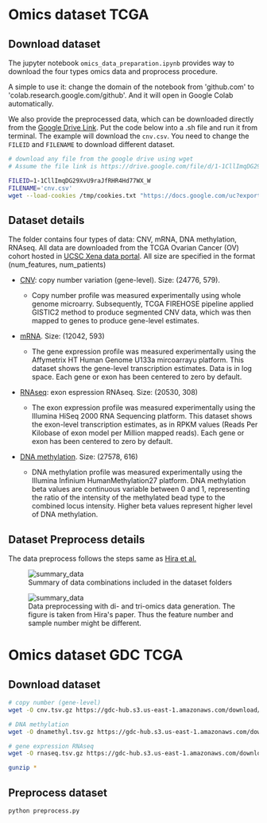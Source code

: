 # Omics dataset TCGA

## Download dataset
The jupyter notebook `omics_data_preparation.ipynb` provides way to download the four types omics data and proprocess procedure. 

A simple to use it: change the domain of the notebook from 'github.com' to 'colab.research.google.com/github'. And it will open in Google Colab automatically.

We also provide the preprocessed data, which can be downloaded directly from the [Google Drive Link](https://drive.google.com/drive/folders/1-I54hMQOTHLTsKpf26pe_yDyIp-2HoB5?usp=sharing). Put the code below into a .sh file and run it from terminal. The example will download the `cnv.csv`. You need to change the `FILEID` and `FILENAME` to download different dataset.

```bash
# download any file from the google drive using wget
# Assume the file link is https://drive.google.com/file/d/1-1CllImqDG29XvU9raJfRHR4Hd77WX_W/view?usp=sharing

FILEID=1-1CllImqDG29XvU9raJfRHR4Hd77WX_W
FILENAME='cnv.csv'
wget --load-cookies /tmp/cookies.txt "https://docs.google.com/uc?export=download&confirm=$(wget --quiet --save-cookies /tmp/cookies.txt --keep-session-cookies --no-check-certificate 'https://docs.google.com/uc?export=download&id=$FILEID' -O- | sed -rn 's/.*confirm=([0-9A-Za-z_]+).*/\1\n/p')&id=$FILEID" -O $FILENAME && rm -rf /tmp/cookies.txt
```

## Dataset details

The folder contains four types of data: CNV, mRNA, DNA methylation, RNAseq. All data are downloaded from the TCGA Ovarian Cancer (OV) cohort hosted in [UCSC Xena data portal](https://xenabrowser.net/datapages/). All size are specified in the format (num_features, num_patients)

* [CNV](https://xenabrowser.net/datapages/?dataset=TCGA.OV.sampleMap%2FGistic2_CopyNumber_Gistic2_all_data_by_genes&host=https%3A%2F%2Ftcga.xenahubs.net&removeHub=https%3A%2F%2Fxena.treehouse.gi.ucsc.edu%3A443): copy number variation (gene-level). Size: (24776, 579).
    * Copy number profile was measured experimentally using whole genome microarry. Subsequently, TCGA FIREHOSE pipeline applied GISTIC2 method to produce segmented CNV data, which was then mapped to genes to produce gene-level estimates. 

* [mRNA](https://xenabrowser.net/datapages/?dataset=TCGA.OV.sampleMap%2FHT_HG-U133A&host=https%3A%2F%2Ftcga.xenahubs.net&removeHub=https%3A%2F%2Fxena.treehouse.gi.ucsc.edu%3A443). Size: (12042, 593)
    * The gene expression profile was measured experimentally using the Affymetrix HT Human Genome U133a mircoarrayu platform. This dataset shows the gene-level transcription estimates. Data is in log space. Each gene or exon has been centered to zero by default. 

* [RNAseq](https://xenabrowser.net/datapages/?dataset=TCGA.OV.sampleMap%2FHiSeqV2_exon&host=https%3A%2F%2Ftcga.xenahubs.net&removeHub=https%3A%2F%2Fxena.treehouse.gi.ucsc.edu%3A443): exon espression RNAseq. Size: (20530, 308)
    * The exon expression profile was measured experimentally using the Illumina HiSeq 2000 RNA Sequencing platform. This dataset shows the exon-level transcription estimates, as in RPKM values (Reads Per Kilobase of exon model per Million mapped reads). Each gene or exon has been centered to zero by default. 

* [DNA methylation](https://xenabrowser.net/datapages/?dataset=TCGA.OV.sampleMap%2FHumanMethylation27&host=https%3A%2F%2Ftcga.xenahubs.net&removeHub=https%3A%2F%2Fxena.treehouse.gi.ucsc.edu%3A443). Size: (27578, 616)
    * DNA methylation profile was measured experimentally using the Illumina Infinium HumanMethylation27 platform. DNA methylation beta values are continuous variable between 0 and 1, representing the ratio of the intensity of the methylated bead type to the combined locus intensity. Higher beta values represent higher level of DNA methylation. 

## Dataset Preprocess details
The data preprocess follows the steps same as [Hira et al.](https://www.nature.com/articles/s41598-021-85285-4.pdf)

<figure>
    <img src="./summary_table.png" alt="summary_data">
    <figcaption>Summary of data combinations included in the dataset folders</figcaption>
</figure>   

<figure>
    <img src="./preprocess_flowchart.png " alt="summary_data">
    <figcaption>Data preprocessing with di- and tri-omics data generation. The figure is taken from Hira's paper. Thus the feature number and sample number might be different.</figcaption>
</figure>


# Omics dataset GDC TCGA

## Download dataset

```bash
# copy number (gene-level)
wget -O cnv.tsv.gz https://gdc-hub.s3.us-east-1.amazonaws.com/download/TCGA-OV.gistic.tsv.gz

# DNA methylation
wget -O dnamethyl.tsv.gz https://gdc-hub.s3.us-east-1.amazonaws.com/download/TCGA-OV.methylation27.tsv.gz

# gene expression RNAseq
wget -O rnaseq.tsv.gz https://gdc-hub.s3.us-east-1.amazonaws.com/download/TCGA-OV.htseq_counts.tsv.gz

gunzip *
```

## Preprocess dataset

```bash
python preprocess.py
```
